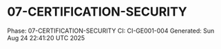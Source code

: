 # 07-CERTIFICATION-SECURITY
Phase: 07-CERTIFICATION-SECURITY
CI: CI-GE001-004
Generated: Sun Aug 24 22:41:20 UTC 2025
